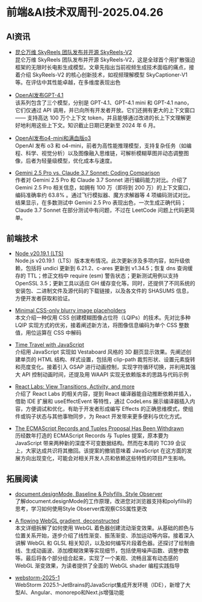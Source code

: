 # 前端&AI技术双周刊-2025.04.26

## AI资讯
- [昆仑万维 SkyReels 团队发布并开源 SkyReels-V2](https://mp.weixin.qq.com/s/xfgWnSBZYnI-TurjqNeUrw)
<br>昆仑万维 SkyReels 团队发布并开源 SkyReels-V2，这是全球首个用扩散强迫框架的无限时长电影生成模型。文章先指出当前视频生成技术面临的痛点，接着介绍 SkyReels-V2 的核心创新技术，如视频理解模型 SkyCaptioner-V1 等。在评估中其性能卓越，在多维度表现出色

- [OpenAI发布GPT-4.1](https://openai.com/index/gpt-4-1/)
<br>该系列包含了三个模型，分别是 GPT-4.1、GPT-4.1 mini 和 GPT-4.1 nano，它们仅通过 API 调用，并已向所有开发者开放。它们还拥有更大的上下文窗口 —— 支持高达 100 万个上下文 token，并且能够通过改进的长上下文理解更好地利用这些上下文。知识截止日期已更新至 2024 年 6 月。

- [OpenAI发布o4-mini和满血版o3](https://openai.com/index/introducing-o3-and-o4-mini/)
<br>OpenAI 发布 o3 和 o4-mini，前者为高性能推理模型，支持复杂任务（如编程、科学、视觉分析）以及图像融入思维链，可解析模糊草图并动态调整图像，后者为轻量级模型，优化成本与速度。

- [Gemini 2.5 Pro vs. Claude 3.7 Sonnet: Coding Comparison](https://composio.dev/blog/gemini-2-5-pro-vs-claude-3-7-sonnet-coding-comparison/)
<br>作者对 Gemini 2.5 Pro 和 Claude 3.7 Sonnet 进行编码能力对比。介绍了 Gemini 2.5 Pro 相关信息，如拥有 100 万（即将到 200 万）的上下文窗口，编码准确率约 63.8% 。通过飞行模拟器、魔方求解器等 4 项编码测试对比。结果显示，在多数测试中 Gemini 2.5 Pro 表现出色，一次生成正确代码；Claude 3.7 Sonnet 在部分测试中有问题，不过在 LeetCode 问题上代码更简单。

## 前端技术
- [Node v20.19.1 (LTS)](https://nodejs.org/en/blog/release/v20.19.1)
<br> Node.js v20.19.1（LTS）版本发布情况。此次更新涉及多项内容，如升级依赖，包括将 undici 更新到 6.21.2、c-ares 更新到 v1.34.5；恢复 dns 查询缓存的 TTL；修正文档中 require (esm) 警告状态；更新测试用例以支持 OpenSSL 3.5；更新工具以适应 GH 缓存变化等。同时，还提供了不同系统的安装包、二进制文件及源代码的下载链接，以及各文件的 SHASUMS 信息，方便开发者获取和验证。

- [Minimal CSS-only blurry image placeholders](https://leanrada.com/notes/css-only-lqip/?utm_source=CSS-Weekly&utm_campaign=Issue-610&utm_medium=web)
<br>本文介绍一种仅用 CSS 创建模糊图像占位符（LQIPs）的技术。先对比多种 LQIP 实现方式的优劣，接着阐述新方法，将图像信息编码为单个 CSS 整数值，用位运算在 CSS 中解码

- [Time Travel with JavaScript](https://craftofui.substack.com/p/time-travel-with-javascript)
<br>介绍用 JavaScript 实现如 Vestaboard 风格的 3D 翻页显示效果。先阐述创建单页的 HTML 结构、样式设置，包括用 clip-path 裁剪形状、设置元素旋转和亮度变化。接着引入 GSAP 进行动画控制，实现字符循环切换，并利用其强大 API 控制动画时间，还提及用 WAAPI 实现无依赖版本的思路与代码示例

- [React Labs: View Transitions, Activity, and more](https://react.dev/blog/2025/04/23/react-labs-view-transitions-activity-and-more)
<br>介绍了 React Labs 的相关内容，提到 React 编译器能自动推断依赖并插入，借助 IDE 扩展和 useEffectEvent 等特性，通过 CodeLens 展示编译器插入内容，方便调试和优化，有助于开发者形成编写 Effects 的正确思维模式，使组件或钩子状态与其他事物同步，为 React 开发带来更多便利与优化方式。

- [The ECMAScript Records and Tuples Proposal Has Been Withdrawn](https://github.com/tc39/proposal-record-tuple/issues/394)
<br>历经数年打造的 ECMAScript Records 与 Tuples 提案，原本要为 JavaScript 带来两种新的深度不可变数据结构。然而在本周的 TC39 会议上，大家达成共识将其撤回。该提案的撤销意味着 JavaScript 在这方面的发展方向出现变化，可能会对相关开发人员和依赖这些特性的项目产生影响。

## 拓展阅读
- [document.designMode, Baseline & Polyfills, Style Observer](https://www.youtube.com/watch?v=J6M_yP4BGTg)
<br>了解document.designMode的工作原理，改进您对浏览器支持和polyfills的思考，学习如何使用Style Observer库观察CSS属性更改

- [A flowing WebGL gradient, deconstructed](https://alexharri.com/blog/webgl-gradients)
<br>本文详细拆解了如何使用 WebGL 着色器创建流动渐变效果。从基础的颜色与位置关系开始，逐步介绍了线性渐变、振荡渐变、添加运动等内容。接着深入讲解 WebGL 和 GLSL 相关知识，以及如何编写片段着色器。还探讨了绘制曲线、生成动画波、添加模糊效果等实现细节，包括使用噪声函数、调整参数等。最后将各个部分组合起来，实现了一个美观、流畅且富有动态感的 WebGL 渐变效果，为读者提供了全面的 WebGL shader 编程实践指导 

- [webstorm-2025-1](https://blog.jetbrains.com/webstorm/2025/04/webstorm-2025-1/)
<br>WebStorm 2025.1–JetBrains的JavaScript集成开发环境（IDE），新增了大型AI、Angular、monorepo和Next.js增强功能

